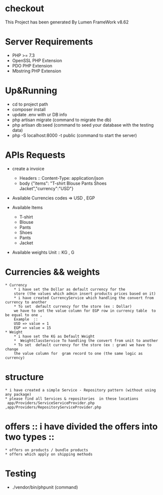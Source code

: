 # checkout 
This Project has been generated By Lumen FrameWork v8.62
# Server Requirements
* PHP >= 7.3
* OpenSSL PHP Extension
* PDO PHP Extension
* Mbstring PHP Extension

# Up&Running
 
* cd to project path
* composer install
* update .env with ur DB info
* php artisan migrate (command to migrate the db)
* php artisan db:seed (command to seed your database with the testing data)
* php -S localhost:8000 -t public (command to start the server)

# APIs Requests 
* create a invoice 
    * Headers :: Content-Type: application/json
    * body {"items": "T-shirt Blouse Pants Shoes Jacket","currency":"USD"}
* Available Currencies codes => USD , EGP
* Available Items 
    * T-shirt
    * Blouse
    * Pants
    * Shoes
    * Pants
    * Jacket
    
* Available weights Unit :: KG , G

# Currencies && weights
    * Currency
        * i have set the Dollar as default currency for the 
        store (the values which admin insert products prices based on it)
        * i have created CurrencyService which handling the convert from currency to another 
        * To set  default currency for the store (ex : Dollar)  
        we have to set the value column for EGP row in currency table  to be equal to one ,
        Example  ::
        USD => value = 1 
        EGP => value = 15 
    * Weight 
        * i have set the KG as Default Weight
        *  WeightClassService To handling the convert from unit to another  
        * To set  default currency for the store (ex : gram) we have to change 
        the value column for  gram record to one (the same logic as currency)
        
# structure 
    * i have created a simple Service - Repository pattern (without using any package) 
    * please find all Services & repositories  in these locations 
     app/Providers/ServiceServiceProvider.php ,app/Providers/RepositoryServiceProvider.php
     
# offers :: i have divided the offers into two  types :: 
    * offers on products / bundle products
    * offers which apply on shipping methods 
    
# Testing
  * ./vendor/bin/phpunit  (command)   
         
